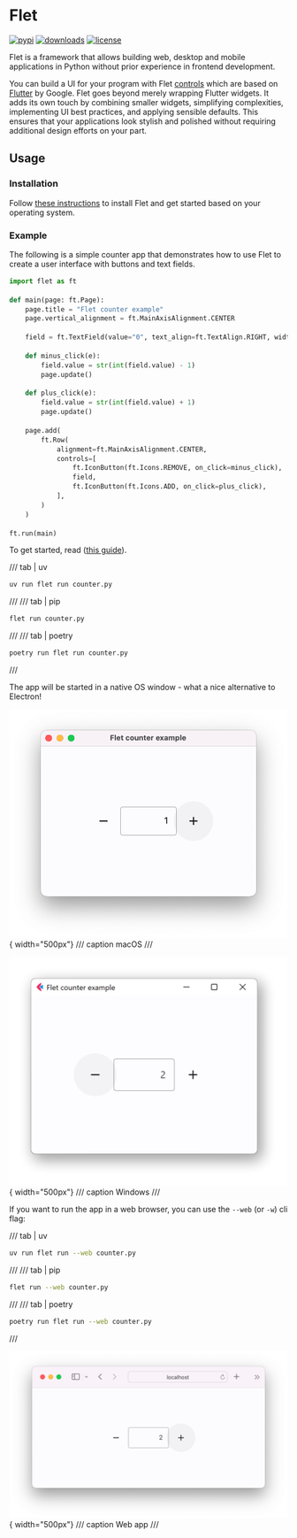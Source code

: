 # Flet

[![pypi](https://img.shields.io/pypi/v/flet.svg)](https://pypi.python.org/pypi/flet)
[![downloads](https://static.pepy.tech/badge/flet/month)](https://pepy.tech/project/flet)
[![license](https://img.shields.io/github/license/flet-dev/flet.svg)](https://github.com/flet-dev/flet/blob/main/LICENSE)


Flet is a framework that allows building web, desktop and mobile applications in Python without prior experience in frontend development.

You can build a UI for your program with Flet [controls](controls/index.md) which are based on [Flutter](https://flutter.dev) by Google. Flet goes beyond merely wrapping Flutter widgets. It adds its own touch by combining smaller widgets, simplifying complexities, implementing UI best practices, and applying sensible defaults. This ensures that your applications look stylish and polished without requiring additional design efforts on your part.

## Usage

### Installation

Follow [these instructions](getting-started/installation.md) to install Flet and
get started based on your operating system.

### Example

The following is a simple counter app that demonstrates how to use Flet to create a user interface with buttons and text fields.

```python title="counter.py"
import flet as ft

def main(page: ft.Page):
    page.title = "Flet counter example"
    page.vertical_alignment = ft.MainAxisAlignment.CENTER

    field = ft.TextField(value="0", text_align=ft.TextAlign.RIGHT, width=100)

    def minus_click(e):
        field.value = str(int(field.value) - 1)
        page.update()

    def plus_click(e):
        field.value = str(int(field.value) + 1)
        page.update()

    page.add(
        ft.Row(
            alignment=ft.MainAxisAlignment.CENTER,
            controls=[
                ft.IconButton(ft.Icons.REMOVE, on_click=minus_click),
                field,
                ft.IconButton(ft.Icons.ADD, on_click=plus_click),
            ],
        )
    )

ft.run(main)
```

To get started, read ([this guide](getting-started/create-flet-app.md)).

/// tab | uv
```bash
uv run flet run counter.py
```
///
/// tab | pip
```bash
flet run counter.py
```
///
/// tab | poetry
```bash
poetry run flet run counter.py
```
///

The app will be started in a native OS window - what a nice alternative to Electron!

![macOS](assets/getting-started/flet-counter-macos.png){ width="500px"}
/// caption
macOS
///

![Windows](assets/getting-started/flet-counter-windows.png){ width="500px"}
/// caption
Windows
///

If you want to run the app in a web browser, you can use the `--web` (or `-w`) cli flag:

/// tab | uv
```bash
uv run flet run --web counter.py
```
///
/// tab | pip
```bash
flet run --web counter.py
```
///
/// tab | poetry
```bash
poetry run flet run --web counter.py
```
///

![Web](assets/getting-started/flet-counter-safari.png){ width="500px"}
/// caption
Web app
///
